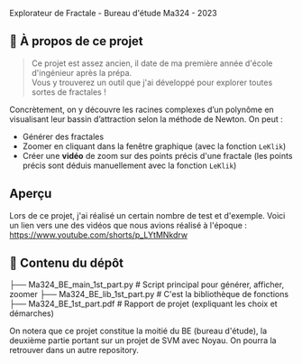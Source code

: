 Explorateur de Fractale - Bureau d'étude Ma324 - 2023

## 🧠 À propos de ce projet 
> Ce projet est assez ancien, il date de ma première année d'école d'ingénieur après la prépa.  
> Vous y trouverez un outil que j'ai développé pour explorer toutes sortes de fractales !

Concrètement, on y découvre les racines complexes d’un polynôme en visualisant leur bassin d’attraction selon la méthode de Newton. On peut :
- Générer des fractales
- Zoomer en cliquant dans la fenêtre graphique (avec la fonction `LeKlik`)
- Créer une **vidéo** de zoom sur des points précis d'une fractale (les points précis sont déduis manuellement avec la fonction `LeKlik`)


## Aperçu
Lors de ce projet, j'ai réalisé un certain nombre de test et d'exemple. Voici un lien vers une des vidéos que nous avions réalisé à l'époque :
https://www.youtube.com/shorts/p_LYtMNkdrw

## 📁 Contenu du dépôt
├── Ma324_BE_main_1st_part.py   # Script principal pour générer, afficher, zoomer
├── Ma324_BE_lib_1st_part.py    # C'est la bibliothèque de fonctions 
├── Ma324_BE_1st_part.pdf       # Rapport de projet (expliquant les choix et démarches)

On notera que ce projet constitue la moitié du BE (bureau d'étude), la deuxième partie portant sur un projet de SVM avec Noyau. On pourra la retrouver dans un autre repository.
